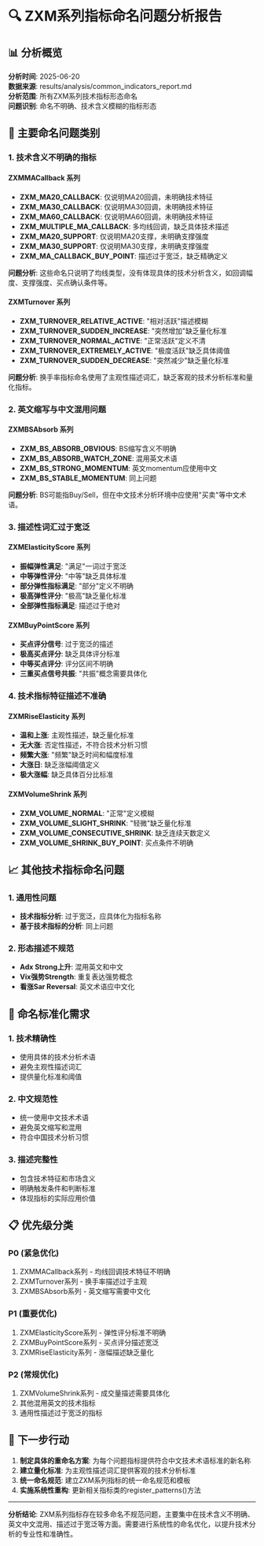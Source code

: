 # 🔍 ZXM系列指标命名问题分析报告

## 📊 分析概览

**分析时间**: 2025-06-20  
**数据来源**: results/analysis/common_indicators_report.md  
**分析范围**: 所有ZXM系列技术指标形态命名  
**问题识别**: 命名不明确、技术含义模糊的指标形态

## 🚨 主要命名问题类别

### 1. 技术含义不明确的指标

#### ZXMMACallback 系列
- **ZXM_MA20_CALLBACK**: 仅说明MA20回调，未明确技术特征
- **ZXM_MA30_CALLBACK**: 仅说明MA30回调，未明确技术特征  
- **ZXM_MA60_CALLBACK**: 仅说明MA60回调，未明确技术特征
- **ZXM_MULTIPLE_MA_CALLBACK**: 多均线回调，缺乏具体技术描述
- **ZXM_MA20_SUPPORT**: 仅说明MA20支撑，未明确支撑强度
- **ZXM_MA30_SUPPORT**: 仅说明MA30支撑，未明确支撑强度
- **ZXM_MA_CALLBACK_BUY_POINT**: 描述过于宽泛，缺乏精确定义

**问题分析**: 这些命名只说明了均线类型，没有体现具体的技术分析含义，如回调幅度、支撑强度、买点确认条件等。

#### ZXMTurnover 系列
- **ZXM_TURNOVER_RELATIVE_ACTIVE**: "相对活跃"描述模糊
- **ZXM_TURNOVER_SUDDEN_INCREASE**: "突然增加"缺乏量化标准
- **ZXM_TURNOVER_NORMAL_ACTIVE**: "正常活跃"定义不清
- **ZXM_TURNOVER_EXTREMELY_ACTIVE**: "极度活跃"缺乏具体阈值
- **ZXM_TURNOVER_SUDDEN_DECREASE**: "突然减少"缺乏量化标准

**问题分析**: 换手率指标命名使用了主观性描述词汇，缺乏客观的技术分析标准和量化指标。

### 2. 英文缩写与中文混用问题

#### ZXMBSAbsorb 系列
- **ZXM_BS_ABSORB_OBVIOUS**: BS缩写含义不明确
- **ZXM_BS_ABSORB_WATCH_ZONE**: 混用英文术语
- **ZXM_BS_STRONG_MOMENTUM**: 英文momentum应使用中文
- **ZXM_BS_STABLE_MOMENTUM**: 同上问题

**问题分析**: BS可能指Buy/Sell，但在中文技术分析环境中应使用"买卖"等中文术语。

### 3. 描述性词汇过于宽泛

#### ZXMElasticityScore 系列
- **振幅弹性满足**: "满足"一词过于宽泛
- **中等弹性评分**: "中等"缺乏具体标准
- **部分弹性指标满足**: "部分"定义不明确
- **极高弹性评分**: "极高"缺乏量化标准
- **全部弹性指标满足**: 描述过于绝对

#### ZXMBuyPointScore 系列
- **买点评分信号**: 过于宽泛的描述
- **极高买点评分**: 缺乏具体评分标准
- **中等买点评分**: 评分区间不明确
- **三重买点信号共振**: "共振"概念需要具体化

### 4. 技术指标特征描述不准确

#### ZXMRiseElasticity 系列
- **温和上涨**: 主观性描述，缺乏量化标准
- **无大涨**: 否定性描述，不符合技术分析习惯
- **频繁大涨**: "频繁"缺乏时间和幅度标准
- **大涨日**: 缺乏涨幅阈值定义
- **极大涨幅**: 缺乏具体百分比标准

#### ZXMVolumeShrink 系列
- **ZXM_VOLUME_NORMAL**: "正常"定义模糊
- **ZXM_VOLUME_SLIGHT_SHRINK**: "轻微"缺乏量化标准
- **ZXM_VOLUME_CONSECUTIVE_SHRINK**: 缺乏连续天数定义
- **ZXM_VOLUME_SHRINK_BUY_POINT**: 买点条件不明确

## 📈 其他技术指标命名问题

### 1. 通用性问题
- **技术指标分析**: 过于宽泛，应具体化为指标名称
- **基于技术指标的分析**: 同上问题

### 2. 形态描述不规范
- **Adx Strong上升**: 混用英文和中文
- **Vix强势Strength**: 重复表达强势概念
- **看涨Sar Reversal**: 英文术语应中文化

## 🎯 命名标准化需求

### 1. 技术精确性
- 使用具体的技术分析术语
- 避免主观性描述词汇
- 提供量化标准和阈值

### 2. 中文规范性
- 统一使用中文技术术语
- 避免英文缩写和混用
- 符合中国技术分析习惯

### 3. 描述完整性
- 包含技术特征和市场含义
- 明确触发条件和判断标准
- 体现指标的实际应用价值

## 📋 优先级分类

### P0 (紧急优化)
1. ZXMMACallback系列 - 均线回调技术特征不明确
2. ZXMTurnover系列 - 换手率描述过于主观
3. ZXMBSAbsorb系列 - 英文缩写需要中文化

### P1 (重要优化)  
1. ZXMElasticityScore系列 - 弹性评分标准不明确
2. ZXMBuyPointScore系列 - 买点评分描述宽泛
3. ZXMRiseElasticity系列 - 涨幅描述缺乏量化

### P2 (常规优化)
1. ZXMVolumeShrink系列 - 成交量描述需要具体化
2. 其他混用英文的技术指标
3. 通用性描述过于宽泛的指标

## 🔄 下一步行动

1. **制定具体的重命名方案**: 为每个问题指标提供符合中文技术术语标准的新名称
2. **建立量化标准**: 为主观性描述词汇提供客观的技术分析标准
3. **统一命名规范**: 建立ZXM系列指标的统一命名规范和模板
4. **实施系统性重构**: 更新相关指标类的register_patterns()方法

---

**分析结论**: ZXM系列指标存在较多命名不规范问题，主要集中在技术含义不明确、英文中文混用、描述过于宽泛等方面。需要进行系统性的命名优化，以提升技术分析的专业性和准确性。
